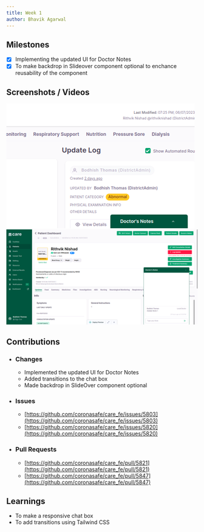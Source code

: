 ```yaml
---
title: Week 1
author: Bhavik Agarwal
---
```


## Milestones
- [x] Implementing the updated UI for Doctor Notes
- [x] To make backdrop in Slideover component optional to enchance reusability of the component

## Screenshots / Videos 

![Collapsed View of Chatbox](./assets/image.png)
![Expanded View of Chatbox](./assets/image-1.png)

## Contributions
 - ### Changes
    - Implemented the updated UI for Doctor Notes
    - Added transitions to the chat box
    - Made backdrop in SlideOver component optional

 - ### Issues
   - [https://github.com/coronasafe/care_fe/issues/5803](https://github.com/coronasafe/care_fe/issues/5803)
   - [https://github.com/coronasafe/care_fe/issues/5820](https://github.com/coronasafe/care_fe/issues/5820)

 - ### Pull Requests
   - [https://github.com/coronasafe/care_fe/pull/5821](https://github.com/coronasafe/care_fe/pull/5821)
   - [https://github.com/coronasafe/care_fe/pull/5847](https://github.com/coronasafe/care_fe/pull/5847)

## Learnings
 - To make a responsive chat box
 - To add transitions using Tailwind CSS